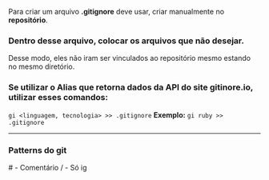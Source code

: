 Para criar um arquivo **.gitignore** deve usar, criar manualmente no **repositório**. 
### Dentro desse arquivo, colocar os arquivos que não desejar.
Desse modo, eles não iram ser vinculados ao repositório mesmo estando no mesmo diretório.

### Se utilizar o Alias que retorna dados da API do site gitinore.io, utilizar esses comandos:
`gi <linguagem, tecnologia> >> .gitignore`
**Exemplo:**
`gi ruby >> .gitignore`

--- 

### Patterns do git
\# - Comentário
/ - Só ig

<!--stackedit_data:
eyJoaXN0b3J5IjpbODMwNjc3Mzc2LC02NDQwMzUzNDMsLTIwOD
g3NDY2MTJdfQ==
-->